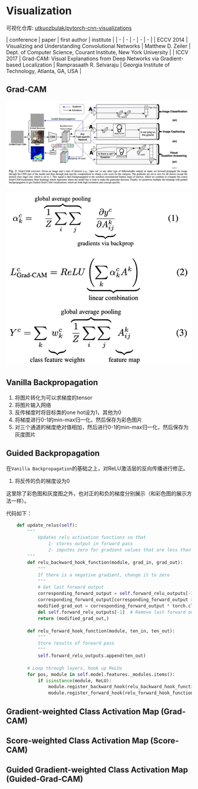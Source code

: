 # Visualization

可视化仓库: [utkuozbulak/pytorch-cnn-visualizations](https://github.com/utkuozbulak/pytorch-cnn-visualizations)

| conference | paper | first author | institute |
| - | - | - | - | - |
| ECCV 2014 | Visualizing and Understanding Convolutional Networks | Matthew D. Zeiler | Dept. of Computer Science, Courant Institute, New York University |
| ICCV 2017 | Grad-CAM: Visual Explanations from Deep Networks via Gradient-based Localization | Ramprasaath R. Selvaraju | Georgia Institute of Technology, Atlanta, GA, USA |

## Grad-CAM

![](./imgs/grad-cam-fig2.png)

![](./imgs/grad-cam-1.png)
![](./imgs/grad-cam-2.png)
![](./imgs/grad-cam-3.png)

## Vanilla Backpropagation

1. 将图片转化为可以求梯度的tensor
2. 将图片输入网络
3. 反传梯度时将目标类的one hot设为1，其他为0
4. 将梯度进行0-1的min-max归一化，然后保存为彩色图片
5. 对三个通道的梯度绝对值相加，然后进行0-1的min-max归一化，然后保存为灰度图片

## Guided Backpropagation

在`Vanilla Backpropagation`的基础之上，对ReLU激活层的反向传播进行修正。

1. 将反传的负的梯度设为0

这里除了彩色图和灰度图之外，也对正的和负的梯度分别展示（和彩色图的展示方法一样）。

代码如下：

```python
    def update_relus(self):
        """
            Updates relu activation functions so that
                1- stores output in forward pass
                2- imputes zero for gradient values that are less than zero
        """
        def relu_backward_hook_function(module, grad_in, grad_out):
            """
            If there is a negative gradient, change it to zero
            """
            # Get last forward output
            corresponding_forward_output = self.forward_relu_outputs[-1]
            corresponding_forward_output[corresponding_forward_output > 0] = 1
            modified_grad_out = corresponding_forward_output * torch.clamp(grad_in[0], min=0.0)
            del self.forward_relu_outputs[-1]  # Remove last forward output
            return (modified_grad_out,)

        def relu_forward_hook_function(module, ten_in, ten_out):
            """
            Store results of forward pass
            """
            self.forward_relu_outputs.append(ten_out)

        # Loop through layers, hook up ReLUs
        for pos, module in self.model.features._modules.items():
            if isinstance(module, ReLU):
                module.register_backward_hook(relu_backward_hook_function)
                module.register_forward_hook(relu_forward_hook_function)
```

## Gradient-weighted Class Activation Map (Grad-CAM)


## Score-weighted Class Activation Map (Score-CAM)

## Guided Gradient-weighted Class Activation Map (Guided-Grad-CAM)
